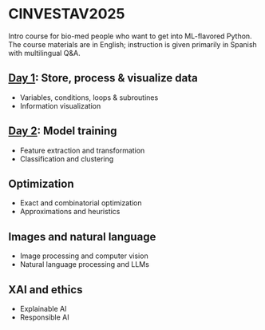 # CINVESTAV2025

Intro course for bio-med people who want to get into ML-flavored Python. The course materials are in English; instruction is given primarily in Spanish with multilingual Q&A.

## [Day 1](https://github.com/satuelisa/CINVESTAV2025/blob/main/basics.ipynb): Store, process & visualize data

- Variables, conditions, loops & subroutines
- Information visualization

## [Day 2](https://github.com/satuelisa/CINVESTAV2025/blob/main/insight.ipynb): Model training

- Feature extraction and transformation
- Classification and clustering

## Optimization

- Exact and combinatorial optimization
- Approximations and heuristics

## Images and natural language

- Image processing and computer vision
- Natural language processing and LLMs

## XAI and ethics

- Explainable AI
- Responsible AI
